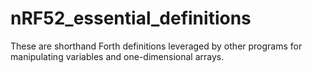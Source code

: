 # nRF52_essential_definitions
These are shorthand Forth definitions leveraged by other programs for manipulating variables and one-dimensional arrays.
